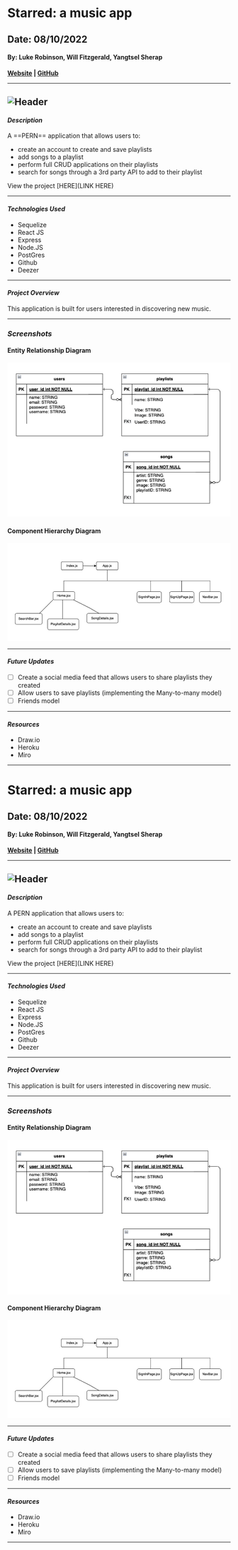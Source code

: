 # Starred: a music app
## Date: 08/10/2022
#### By: Luke Robinson, Will Fitzgerald, Yangtsel Sherap

**[Website]() | [GitHub](https://github.com/y-sherap/Starred-React)**



---
![Header](https://repository-images.githubusercontent.com/248812720/56902700-c5bd-11ea-813f-ed8631377258)
---

#### *Description*

A ==PERN== application that allows users to:
* create an account to create and save playlists
* add songs to a playlist 
* perform full CRUD applications on their playlists
* search for songs through a 3rd party API to add to their playlist


View the project [HERE](LINK HERE)

***
#### *Technologies Used*
* Sequelize
* React JS
* Express
* Node.JS
* PostGres
* Github
* Deezer

***

#### _Project Overview_
This application is built for users interested in discovering new music.


---

### **_Screenshots_**


#### **Entity Relationship Diagram**

![ERD](assets/ERD_Project3.png)


#### **Component Hierarchy Diagram**

![CHD](assets/CHD_Project3.png)


---

#### _Future Updates_

- [ ] Create a social media feed that allows users to share playlists they created
- [ ] Allow users to save playlists (implementing the Many-to-many model)
- [ ] Friends model

---

#### **_Resources_**

- Draw.io
- Heroku
- Miro

---


# Starred: a music app
## Date: 08/10/2022
#### By: Luke Robinson, Will Fitzgerald, Yangtsel Sherap

**[Website]() | [GitHub](https://github.com/y-sherap/Starred-Backend)**


---
![Header](https://repository-images.githubusercontent.com/248812720/56902700-c5bd-11ea-813f-ed8631377258)
---

#### *Description*

A PERN application that allows users to:
* create an account to create and save playlists
* add songs to a playlist 
* perform full CRUD applications on their playlists
* search for songs through a 3rd party API to add to their playlist


View the project [HERE](LINK HERE)

***
#### *Technologies Used*
* Sequelize
* React JS
* Express
* Node.JS
* PostGres
* Github
* Deezer

***

#### _Project Overview_
This application is built for users interested in discovering new music.


---

### **_Screenshots_**


#### **Entity Relationship Diagram**

![ERD](public/ERD_Project3.png)


#### **Component Hierarchy Diagram**

![CHD](public/CHD_Project3.png)


---

#### _Future Updates_

- [ ] Create a social media feed that allows users to share playlists they created
- [ ] Allow users to save playlists (implementing the Many-to-many model)
- [ ] Friends model

---

#### **_Resources_**

- Draw.io
- Heroku
- Miro

---
